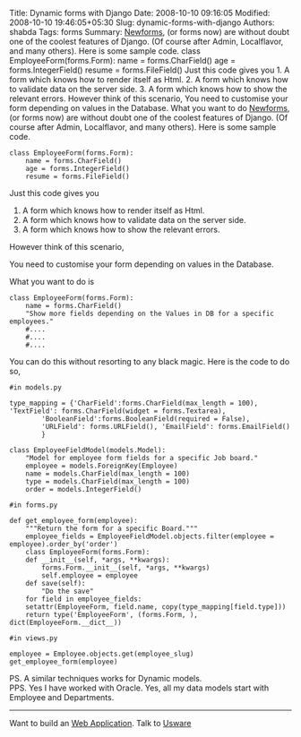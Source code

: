 Title: Dynamic forms with Django
Date: 2008-10-10 09:16:05
Modified: 2008-10-10 19:46:05+05:30
Slug: dynamic-forms-with-django
Authors: shabda
Tags: forms
Summary: [Newforms](http://docs.djangoproject.com/en/dev/topics/forms/), (or forms now) are without doubt one of the coolest features of Django. (Of course after Admin, Localflavor, and many others). Here is some sample code. class EmployeeForm(forms.Form): name = forms.CharField() age = forms.IntegerField() resume = forms.FileField() Just this code gives you 1. A form which knows how to render itself as Html. 2. A form which knows how to validate data on the server side. 3. A form which knows how to show the relevant errors. However think of this scenario, You need to customise your form depending on values in the Database. What you want to do
[Newforms](http://docs.djangoproject.com/en/dev/topics/forms/), (or forms now) are without doubt one of the coolest features of Django. (Of course after Admin, Localflavor, and many others). Here is some sample code.

	class EmployeeForm(forms.Form):
		name = forms.CharField()
		age = forms.IntegerField()
		resume = forms.FileField()
		
Just this code gives you 

1. A form which knows how to render itself as Html.
2. A form which knows how to validate data on the server side.
3. A form which knows how to show the relevant errors.

However think of this scenario, 

You need to customise your form depending on values in the Database.

What you want to do is 

	class EmployeeForm(forms.Form):
		name = forms.CharField()
		"Show more fields depending on the Values in DB for a specific employees."
		#....
		#....
		#....
		
You can do this without resorting to any black magic. Here is the code to do so,


	#in models.py

	type_mapping = {'CharField':forms.CharField(max_length = 100), 'TextField': forms.CharField(widget = forms.Textarea),
			'BooleanField':forms.BooleanField(required = False),
			'URLField': forms.URLField(), 'EmailField': forms.EmailField()
			}
			
	class EmployeeFieldModel(models.Model):
	    "Model for employee form fields for a specific Job board."
	    employee = models.ForeignKey(Employee)
	    name = models.CharField(max_length = 100)
	    type = models.CharField(max_length = 100)
	    order = models.IntegerField()

	#in forms.py

	def get_employee_form(employee):
	    """Return the form for a specific Board."""
	    employee_fields = EmployeeFieldModel.objects.filter(employee = employee).order_by('order')
	    class EmployeeForm(forms.Form):
		def __init__(self, *args, **kwargs):
		    forms.Form.__init__(self, *args, **kwargs)
		    self.employee = employee
		def save(self):
			"Do the save"
	    for field in employee_fields:
		setattr(EmployeeForm, field.name, copy(type_mapping[field.type]))
	    return type('EmployeeForm', (forms.Form, ), dict(EmployeeForm.__dict__))

	#in views.py

	employee = Employee.objects.get(employee_slug)
	get_employee_form(employee)


PS. A similar techniques works for Dynamic models.  
PPS. Yes I have worked with Oracle. Yes, all my data models start with Employee and Departments.

-------------

Want to build an [Web Application](http://uswaretech.com/). Talk to [Usware](http://uswaretech.com/contact/)
		


